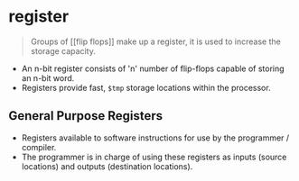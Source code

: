 # register

> Groups of [[flip flops]] make up a register, it is used to increase the storage capacity.

- An n-bit register consists of 'n' number of flip-flops capable of storing an n-bit word.
- Registers provide fast, `$tmp` storage locations within the processor.

## General Purpose Registers

- Registers available to software instructions for use by the programmer / compiler.
- The programmer is in charge of using these registers as inputs (source locations) and outputs (destination locations).